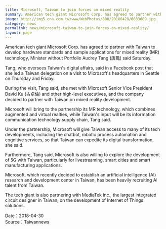 ```yaml
---
title: Microsoft, Taiwan to join forces on mixed reality
summary: American tech giant Microsoft Corp. has agreed to partner with Taiwan to develop hardware standards and sample applications for mixed reality (MR) technology, Minister without Portfolio Audrey Tang (唐鳳) said Saturday.
image: http://img5.cna.com.tw/www/WebPhotos/800/20180428/6033689.jpg
category: news
permalink: news/microsoft-taiwan-to-join-forces-on-mixed-reality/
layout: page
---
```

American tech giant Microsoft Corp. has agreed to partner with Taiwan to develop hardware standards and sample applications for mixed reality (MR) technology, Minister without Portfolio Audrey Tang (唐鳳) said Saturday.

Tang, who oversees Taiwan's digital affairs, said in a Facebook post that she led a Taiwan delegation on a visit to Microsoft's headquarters in Seattle on Thursday and Friday.

During the visit, Tang said, she met with Microsoft Senior Vice President David Ku (古卓倫) and other high-level executives, and the company decided to partner with Taiwan on mixed reality development.

Microsoft will bring to the partnership its MR technology, which combines augmented and virtual realties, while Taiwan's input will be its information communication technology supply chain, Tang said.

Under the partnership, Microsoft will give Taiwan access to many of its tech developments, including the chatbot, robotic process automation and cognitive services, so that Taiwan can expedite its digital transformation, she said.

Furthermore, Tang said, Microsoft is also willing to explore the development of 5G with Taiwan, particularly for livestreaming, smart cities and smart manufacturing applications.

Microsoft, which recently decided to establish an artificial intelligence (AI) research and development center in Taiwan, has been heavily recruiting AI talent from Taiwan.

The tech giant is also partnering with MediaTek Inc., the largest integrated circuit designer in Taiwan, on the development of Internet of Things solutions. 

Date：2018-04-30
<BR/>
Source：Taiwannews
